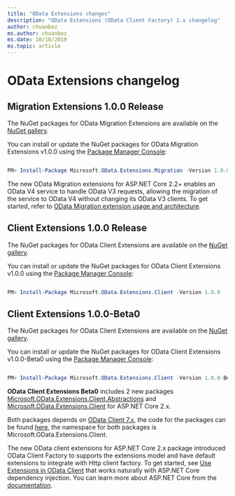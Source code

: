 ```yaml
---
title: "OData Extensions changes"
description: "OData Extensions (OData Client Factory) 1.x changelog"
author: chuanboz
ms.author: chuanboz
ms.date: 10/10/2019
ms.topic: article
---
```


# OData Extensions changelog

## Migration Extensions 1.0.0 Release

The NuGet packages for OData Migration Extensions are available on the [NuGet gallery](https://www.nuget.org/packages/Microsoft.OData.Extensions.Client/).

You can install or update the NuGet packages for OData Migration Extensions v1.0.0 using the [Package Manager Console](https://docs.nuget.org/docs/start-here/using-the-package-manager-console):

```PowerShell

PM> Install-Package Microsoft.OData.Extensions.Migration -Version 1.0.0

```

The new OData Migration extensions for ASP.NET Core 2.2+ enables an OData V4 service to handle OData V3 requests, allowing the migration of the service to OData V4 without changing its OData V3 clients. 
To get started, refer to [OData Migration extension usage and architecture](/odata/extensions/migration).

## Client Extensions 1.0.0 Release

The NuGet packages for OData Client Extensions are available on the [NuGet gallery](https://www.nuget.org/packages/Microsoft.OData.Extensions.Client/).

You can install or update the NuGet packages for OData Client Extensions v1.0.0 using the [Package Manager Console](https://docs.nuget.org/docs/start-here/using-the-package-manager-console):

```PowerShell

PM> Install-Package Microsoft.OData.Extensions.Client -Version 1.0.0

```

## Client Extensions 1.0.0-Beta0

The NuGet packages for OData Client Extensions are available on the [NuGet gallery](https://www.nuget.org/packages/Microsoft.OData.Extensions.Client/).

You can install or update the NuGet packages for OData Client Extensions v1.0.0-Beta0 using the [Package Manager Console](https://docs.nuget.org/docs/start-here/using-the-package-manager-console):

```PowerShell

PM> Install-Package Microsoft.OData.Extensions.Client -Version 1.0.0-Beta0

```

**OData Client Extensions Beta0** includes 2 new packages [Microsoft.OData.Extensions.Client.Abstractions](https://www.nuget.org/packages/Microsoft.OData.Extensions.Client.Abstractions/) and [Microsoft.OData.Extensions.Client](https://www.nuget.org/packages/Microsoft.OData.Extensions.Client/) for ASP.NET Core 2.x.

Both packages depends on [OData Client 7.x](https://www.nuget.org/packages/Microsoft.OData.Client/7.5.1), the code for the packages can be found [here](https://github.com/OData/Extensions/tree/master/src/Microsoft.OData.Extensions.Client), the namespace for both packages is Microsoft.OData.Extensions.Client.

The new OData client extensions for ASP.NET Core 2.x package introduced OData Client Factory to supports the extensions model and have default extensions to integrate with Http client factory. To get started, see [Use Extensions in OData Client](/odata/client/using-extensions) that works naturally with ASP.NET Core dependency injection. You can learn more about ASP.NET Core from the [documentation](/aspnet/core/).
